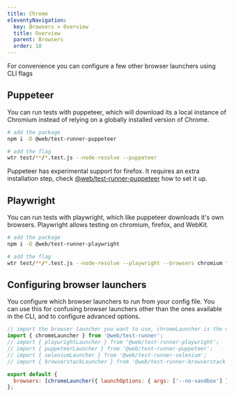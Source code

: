 ```yaml
---
title: Chrome
eleventyNavigation:
  key: Browsers > Overview
  title: Overview
  parent: Browsers
  order: 10
---
```


For convenience you can configure a few other browser launchers using CLI flags

## Puppeteer

You can run tests with puppeteer, which will download its a local instance of Chromium instead of relying on a globally installed version of Chrome.

```bash
# add the package
npm i -D @web/test-runner-puppeteer

# add the flag
wtr test/**/*.test.js --node-resolve --puppeteer
```

Puppeteer has experimental support for firefox. It requires an extra installation step, check [@web/test-runner-puppeteer](./browser-launchers/puppeteer.md) how to set it up.

## Playwright

You can run tests with playwright, which like puppeteer downloads it's own browsers. Playwright allows testing on chromium, firefox, and WebKit.

```bash
# add the package
npm i -D @web/test-runner-playwright

# add the flag
wtr test/**/*.test.js --node-resolve --playwright --browsers chromium firefox webkit
```

## Configuring browser launchers

You configure which browser launchers to run from your config file. You can use this for confusing browser launchers other than the ones available in the CLI, and to configure advanced options.

```js
// import the browser launcher you want to use, chromeLauncher is the default
import { chromeLauncher } from '@web/test-runner';
// import { playwrightLauncher } from '@web/test-runner-playwright';
// import { puppeteerLauncher } from '@web/test-runner-puppeteer';
// import { seleniumLauncher } from '@web/test-runner-selenium';
// import { browserstackLauncher } from '@web/test-runner-browserstack';

export default {
  browsers: [chromeLauncher({ launchOptions: { args: ['--no-sandbox'] } })],
};
```
